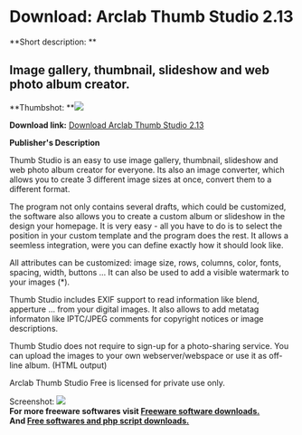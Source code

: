 # Download: Arclab Thumb Studio 2.13

**Short description: **

## Image gallery, thumbnail, slideshow and web photo album creator.

  
**Thumbshot: **![](http://www.freewarefiles.com/screenshot/arclabthstudio_md.jpg)   
  
**Download link:** [Download Arclab Thumb Studio 2.13](http://freesoftwares.boysofts.com/Arclab-Thumb-Studio_program_48884.html)  
  

**Publisher's Description**  
  

Thumb Studio is an easy to use image gallery, thumbnail, slideshow and web
photo album creator for everyone. Its also an image converter, which allows
you to create 3 different image sizes at once, convert them to a different
format.

The program not only contains several drafts, which could be customized, the
software also allows you to create a custom album or slideshow in the design
your homepage. It is very easy - all you have to do is to select the position
in your custom template and the program does the rest. It allows a seemless
integration, were you can define exactly how it should look like.

All attributes can be customized: image size, rows, columns, color, fonts,
spacing, width, buttons ... It can also be used to add a visible watermark to
your images (*).

Thumb Studio includes EXIF support to read information like blend, apperture
... from your digital images. It also allows to add metatag informaton like
IPTC/JPEG comments for copyright notices or image descriptions.

Thumb Studio does not require to sign-up for a photo-sharing service. You can
upload the images to your own webserver/webspace or use it as off-line album.
(HTML output)

Arclab Thumb Studio Free is licensed for private use only.

  
  
Screenshot: ![](http://www.freewarefiles.com/screenshot/arclabthstudio.jpg)  
**For more freeware softwares visit [Freeware software downloads.](http://freesoftwares.boysofts.com/)**   
**And [Free softwares and php script downloads.](http://www.boysofts.com/)**

